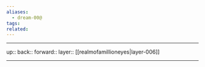 ```yaml
---
aliases:
  - dream-00@
tags: 
related:
---
```



***

up:: 
back:: 
forward:: 
layer:: [[realmofamillioneyes|layer-006]]

***
